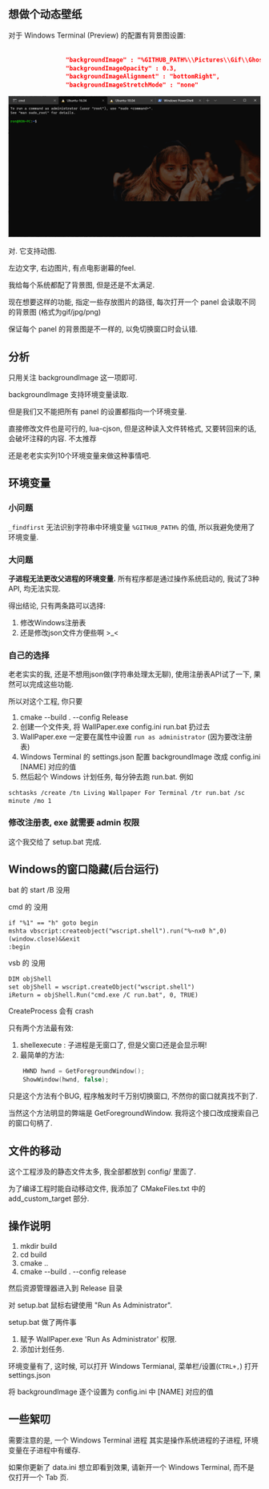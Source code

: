 ## 想做个动态壁纸

对于 Windows Terminal (Preview) 的配置有背景图设置:

```json

                "backgroundImage" : "%GITHUB_PATH%\\Pictures\\Gif\\GhostintheShell.gif",
                "backgroundImageOpacity" : 0.3,
                "backgroundImageAlignment" : "bottomRight",
                "backgroundImageStretchMode" : "none"
```

![img](https://raw.githubusercontent.com/Ron2014/Ron2014.github.io/master/assets/images/livingwallpaper.gif)

对. 它支持动图.

左边文字, 右边图片, 有点电影谢幕的feel.

我给每个系统都配了背景图, 但是还是不太满足.

现在想要这样的功能, 指定一些存放图片的路径, 每次打开一个 panel 会读取不同的背景图 (格式为gif/jpg/png)

保证每个 panel 的背景图是不一样的, 以免切换窗口时会认错.

## 分析

只用关注 backgroundImage 这一项即可.

backgroundImage 支持环境变量读取.

但是我们又不能把所有 panel 的设置都指向一个环境变量.

直接修改文件也是可行的, lua-cjson, 但是这种读入文件转格式, 又要转回来的话, 会破坏注释的内容. 不太推荐

还是老老实实列10个环境变量来做这种事情吧.

## 环境变量

### 小问题

`_findfirst` 无法识别字符串中环境变量 `%GITHUB_PATH%` 的值, 所以我避免使用了环境变量.

### 大问题

**子进程无法更改父进程的环境变量.** 所有程序都是通过操作系统启动的, 我试了3种API, 均无法实现.

得出结论, 只有两条路可以选择:

1. 修改Windows注册表
2. 还是修改json文件方便些啊 >_<

### 自己的选择

老老实实的我, 还是不想用json做(字符串处理太无聊), 使用注册表API试了一下, 果然可以完成这些功能.

所以对这个工程, 你只要

1. cmake --build . --config Release
2. 创建一个文件夹, 将 WallPaper.exe config.ini run.bat 扔过去
3. WallPaper.exe 一定要在属性中设置 `run as administrator` (因为要改注册表)
4. Windows Terminal 的 settings.json 配置 backgroundImage 改成 config.ini [NAME] 对应的值
5. 然后起个 Windows 计划任务, 每分钟去跑 run.bat. 例如

```batch
schtasks /create /tn Living Wallpaper For Terminal /tr run.bat /sc minute /mo 1
```

### 修改注册表, exe 就需要 admin 权限

这个我交给了 setup.bat 完成.

## Windows的窗口隐藏(后台运行)

bat 的 start /B 没用

cmd 的 没用

```
if "%1" == "h" goto begin 
mshta vbscript:createobject("wscript.shell").run("%~nx0 h",0)(window.close)&&exit 
:begin 
```

vsb 的 没用

```
DIM objShell 
set objShell = wscript.createObject("wscript.shell") 
iReturn = objShell.Run("cmd.exe /C run.bat", 0, TRUE)
```

CreateProcess 会有 crash

只有两个方法最有效:

1. shellexecute : 子进程是无窗口了, 但是父窗口还是会显示啊!
2. 最简单的方法:

```c
	HWND hwnd = GetForegroundWindow();
	ShowWindow(hwnd, false);
```

只是这个方法有个BUG, 程序触发时千万别切换窗口, 不然你的窗口就真找不到了.

当然这个方法明显的弊端是 GetForegroundWindow. 我将这个接口改成搜索自己的窗口句柄了.

## 文件的移动

这个工程涉及的静态文件太多, 我全部都放到 config/ 里面了.

为了编译工程时能自动移动文件, 我添加了 CMakeFiles.txt 中的 add_custom_target 部分.

## 操作说明

1. mkdir build
2. cd build
3. cmake ..
4. cmake --build . --config release

然后资源管理器进入到 Release 目录

对 setup.bat 鼠标右键使用 "Run As Administrator".

setup.bat 做了两件事

1. 赋予 WallPaper.exe 'Run As Administrator' 权限.
2. 添加计划任务.

环境变量有了, 这时候, 可以打开 Windows Termianal, 菜单栏/设置(`CTRL+,`) 打开 settings.json

将 backgroundImage 逐个设置为 config.ini 中 [NAME] 对应的值

## 一些絮叨

需要注意的是, 一个 Windows Terminal 进程 其实是操作系统进程的子进程, 环境变量在子进程中有缓存.

如果你更新了 data.ini 想立即看到效果, 请新开一个 Windows Terminal, 而不是仅打开一个 Tab 页.